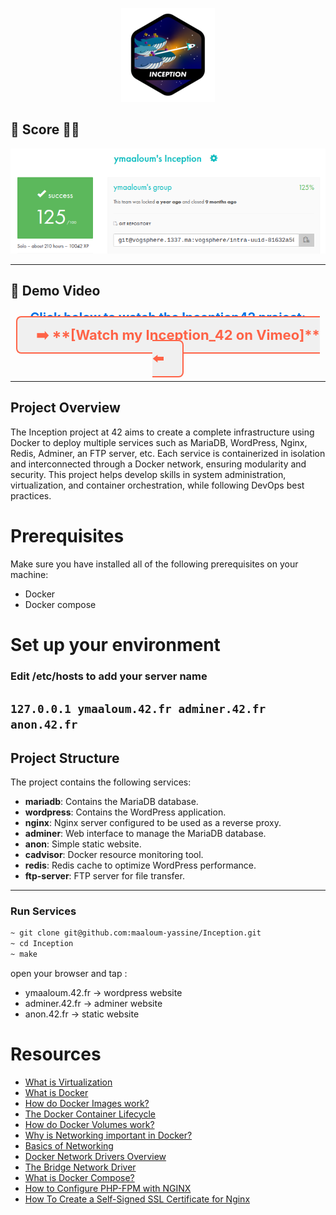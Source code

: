 <p align="center">
  <img src="https://github.com/maaloum-yassine/42/blob/main/logo_project42/inceptionn.png" alt="Cub3D 42 project badge"/>
</p>

## 🎥 Score 🥇✅
<p align="center">
  <img src="https://github.com/maaloum-yassine/42/blob/main/score/Inception42.png" alt="Score 42 project 125"/>
</p>

---

## 🎥 **Demo Video**
<div align="center">
  <strong style="font-size: 20px; color: #0073e6;">Click below to watch the Inception42 project:</strong>  
  <br>
  <a href="https://vimeo.com/1065029898" style="font-size: 22px; font-weight: bold; color: #FF6347; text-decoration: none; background-color: #f0f0f0; padding: 15px 30px; border-radius: 8px; border: 2px solid #FF6347;">
    ➡️ **[Watch my Inception_42 on Vimeo]** ⬅️
  </a>
</div>

---

## Project Overview

The Inception project at 42 aims to create a complete infrastructure using Docker to deploy multiple services such as MariaDB, WordPress, Nginx, Redis, Adminer, an FTP server, etc. Each service is containerized in isolation and interconnected through a Docker network, ensuring modularity and security. This project helps develop skills in system administration, virtualization, and container orchestration, while following DevOps best practices.
# Prerequisites
Make sure you have installed all of the following prerequisites on your machine:
- Docker
- Docker compose
# Set up your environment
### Edit /etc/hosts to add your server name
``` 127.0.0.1 ymaaloum.42.fr adminer.42.fr anon.42.fr  ```
---

## Project Structure
The project contains the following services:

- **mariadb**: Contains the MariaDB database.
- **wordpress**: Contains the WordPress application.
- **nginx**: Nginx server configured to be used as a reverse proxy.
- **adminer**: Web interface to manage the MariaDB database.
- **anon**: Simple static website.
- **cadvisor**: Docker resource monitoring tool.
- **redis**: Redis cache to optimize WordPress performance.
- **ftp-server**: FTP server for file transfer.

---

### Run Services
```bash
~ git clone git@github.com:maaloum-yassine/Inception.git
~ cd Inception
~ make
```
open your browser and tap :
- ymaaloum.42.fr -> wordpress website
- adminer.42.fr -> adminer website
- anon.42.fr -> static website
# Resources
- [What is Virtualization](https://dev.to/alubhorta/what-is-virtualization-bare-metal-vs-virtual-machines-vs-containers-99a)
- [What is Docker](https://dev.to/alubhorta/what-is-docker-docker-made-easy-part-1-him)
- [How do Docker Images work?](https://dev.to/alubhorta/how-do-docker-images-work-docker-made-easy-part-2-1b41)
- [The Docker Container Lifecycle](https://dev.to/alubhorta/the-docker-container-lifecycle-docker-made-easy-3-554o)
- [How do Docker Volumes work?](https://dev.to/alubhorta/how-do-docker-volumes-enable-persistence-for-containers-docker-made-easy-4-5fgc)
- [Why is Networking important in Docker? ](https://dev.to/alubhorta/why-is-networking-important-in-docker-networking-in-docker-1-3mef)
- [Basics of Networking ](https://dev.to/alubhorta/basics-of-networking-networking-in-docker-2-2jl9)
- [Docker Network Drivers Overview](https://dev.to/alubhorta/docker-network-drivers-overview-30c)
- [The Bridge Network Driver ](https://dev.to/alubhorta/the-bridge-network-driver-networking-in-docker-6-1ahf)
- [What is Docker Compose? ](https://dev.to/alubhorta/what-is-docker-compose-with-demo-bfp)
- [How to Configure PHP-FPM with NGINX](https://www.digitalocean.com/community/tutorials/php-fpm-nginx)
- [How To Create a Self-Signed SSL Certificate for Nginx](https://www.digitalocean.com/community/tutorials/how-to-create-a-self-signed-ssl-certificate-for-nginx-in-ubuntu-20-04-1)

